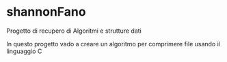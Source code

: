 # shannonFano
Progetto di recupero di Algoritmi e strutture dati

In questo progetto vado a creare un algoritmo per comprimere file usando il linguaggio C
